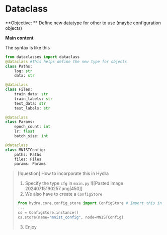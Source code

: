 # Dataclass
**Objective: ** Define new datatype for other to use (maybe configuration objects)

**Main content**

The syntax is like this
```python 
from dataclasses import dataclass 
@dataclass #This helps define the new type for objects
class Paths:
	log: str
	data: str

@dataclass 
class Files:
	train_data: str
	train_labels: str
	test_data: str
	test_labels: str

@dataclass
class Params:
	epoch_count: int 
	lr: float 
	batch_size: int 

@dataclass 
class MNISTConfig:
	paths: Paths
	files: Files
	params: Params
```


>[!question] How to incorporate this in Hydra 
>1. Specify the type `cfg` in `main.py`
>![[Pasted image 20240715190257.png|450]]
>2. We also have to create a `ConfigStore`
> ```python 
> from hydra.core.config_store import ConfigStore # Import this in the begining in order to use ConfigStore
> ...
> cs = ConfigStore.instance()
> cs.store(name="mnist_config", node=MNISTConfig)
>```
> 3. Enjoy